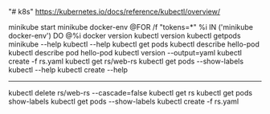 "# k8s"
https://kubernetes.io/docs/reference/kubectl/overview/

minikube start
minikube docker-env
@FOR /f "tokens=*" %i IN ('minikube docker-env') DO @%i
docker version
kubectl version
kubectl getpods
minikube --help
kubectl --help
kubectl get pods
kubectl describe hello-pod
kubectl describe pod hello-pod
kubectl version --output=yaml
kubectl create -f rs.yaml
kubectl get rs/web-rs
kubectl get pods --show-labels
kubectl --help
kubectl create --help

---------------

kubectl delete rs/web-rs --cascade=false
kubectl get rs
kubectl get pods show-labels
kubectl get pods --show-labels
kubectl create -f rs.yaml